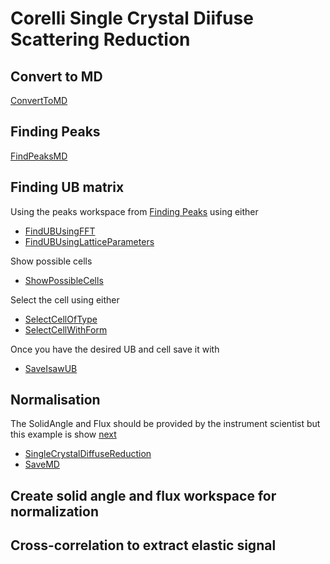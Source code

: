 # Corelli Single Crystal Diifuse Scattering Reduction

## Convert to MD

[ConvertToMD](http://docs.mantidproject.org/nightly/algorithms/ConvertToMD.html)

## Finding Peaks

[FindPeaksMD](http://docs.mantidproject.org/nightly/algorithms/FindPeaksMD.html)

## Finding UB matrix

Using the peaks workspace from [Finding Peaks](#finding-peaks) using either
* [FindUBUsingFFT](http://docs.mantidproject.org/nightly/algorithms/FindUBUsingFFT.html)
* [FindUBUsingLatticeParameters](http://docs.mantidproject.org/nightly/algorithms/FindUBUsingLatticeParameters.html)

Show possible cells
* [ShowPossibleCells](http://docs.mantidproject.org/nightly/algorithms/ShowPossibleCells.html)

Select the cell using either
* [SelectCellOfType](http://docs.mantidproject.org/nightly/algorithms/SelectCellOfType.html)
* [SelectCellWithForm](http://docs.mantidproject.org/nightly/algorithms/SelectCellWithForm.html)

Once you have the desired UB and cell save it with
* [SaveIsawUB](http://docs.mantidproject.org/nightly/algorithms/SaveIsawUB.html)

## Normalisation

The SolidAngle and Flux should be provided by the instrument scientist
but this example is show
[next](#create_solid_angle_and_flux_workspace_for_normalization)

* [SingleCrystalDiffuseReduction](http://docs.mantidproject.org/nightly/algorithms/SingleCrystalDiffuseReduction.html)
* [SaveMD](http://docs.mantidproject.org/nightly/algorithms/SaveMD.html)

## Create solid angle and flux workspace for normalization

## Cross-correlation to extract elastic signal
